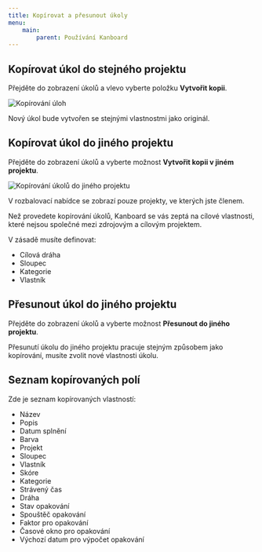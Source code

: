 ```yaml
---
title: Kopírovat a přesunout úkoly
menu:
    main:
        parent: Používání Kanboard
---
```


Kopírovat úkol do stejného projektu
-----------------------------------

Přejděte do zobrazení úkolů a vlevo vyberte položku **Vytvořit kopii**.

![Kopírování úloh](/images/v1/task-duplication.png)

Nový úkol bude vytvořen se stejnými vlastnostmi jako originál.

Kopírovat úkol do jiného projektu
---------------------------------

Přejděte do zobrazení úkolů a vyberte možnost **Vytvořit kopii v jiném projektu**.

![Kopírování úkolů do jiného projektu](/images/v1/task-duplication-another-project.png)

V rozbalovací nabídce se zobrazí pouze projekty, ve kterých jste členem.

Než provedete kopírování úkolů, Kanboard se vás zeptá na cílové vlastnosti, které nejsou společné mezi zdrojovým a cílovým projektem.

V zásadě musíte definovat:

- Cílová dráha
- Sloupec
- Kategorie
- Vlastník

Přesunout úkol do jiného projektu
---------------------------------

Přejděte do zobrazení úkolů a vyberte možnost **Přesunout do jiného projektu**.

Přesunutí úkolu do jiného projektu pracuje stejným způsobem jako kopírování, musíte zvolit nové vlastnosti úkolu.

Seznam kopírovaných polí
------------------------

Zde je seznam kopírovaných vlastností:

- Název
- Popis
- Datum splnění
- Barva
- Projekt
- Sloupec
- Vlastník
- Skóre
- Kategorie
- Strávený čas
- Dráha
- Stav opakování
- Spouštěč opakování
- Faktor pro opakování
- Časové okno pro opakování
- Výchozí datum pro výpočet opakování
